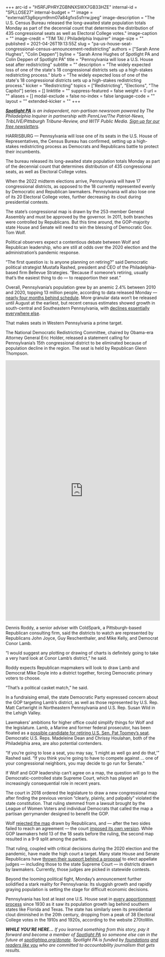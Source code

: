 +++
arc-id = "H5RFJPHRYZGBNNXSWX7GB33HZE"
internal-id = "SPLLOSE27"
internal-budget = ""
image = "external/f3g6qxym9nm07a84gfxs5sfrrw.jpeg"
image-description = "The U.S. Census Bureau released the long-awaited state population totals Monday as part of the decennial count that determines the distribution of 435 congressional seats as well as Electoral College votes."
image-caption = ""
image-credit = "TIM TAI / Philadelphia Inquirer"
image-size = ""
published = 2021-04-26T19:13:55Z
slug = "pa-us-house-seat-congressional-census-announcement-redistricting"
authors = ["Sarah Anne Hughes", "Colin Deppen"]
byline = "Sarah Anne Hughes of Spotlight PA and Colin Deppen of Spotlight PA"
title = "Pennsylvania will lose a U.S. House seat after redistricting"
subtitle = ""
description = "The widely expected loss of one of the state's 18 congressional districts sets up a high-stakes redistricting process."
blurb = "The widely expected loss of one of the state's 18 congressional districts sets up a high-stakes redistricting process."
kicker = "Redistricting"
topics = ["Redistricting", "Elections", "The Capitol"]
series = []
linktitle = ""
suppress-featured = false
weight = 0
url = ""
aliases = []
modal-exclude = false
no-index = false
language-code = ""
layout = ""
extended-kicker = ""
+++

<a href="https://www.spotlightpa.org/"><i><b>Spotlight PA</b></i></a><i> is an independent, non-partisan newsroom powered by The Philadelphia Inquirer in partnership with PennLive/The Patriot-News, TribLIVE/Pittsburgh Tribune-Review, and WITF Public Media. </i><a href="https://www.spotlightpa.org/newsletters"><i>Sign up for our free newsletters</i></a><i>.</i>

HARRISBURG — Pennsylvania will lose one of its seats in the U.S. House of Representatives, the Census Bureau has confirmed, setting up a high-stakes redistricting process as Democrats and Republicans battle to protect their incumbents.

The bureau released its long-awaited state population totals Monday as part of the decennial count that determines distribution of 435 congressional seats, as well as Electoral College votes.

When the 2022 midterm elections arrive, Pennsylvania will have 17 congressional districts, as opposed to the 18 currently represented evenly by Democratic and Republican lawmakers. Pennsylvania will also lose one of its 20 Electoral College votes, further decreasing its clout during presidential contests.

<script src="https://www.spotlightpa.org/embed.js" async></script><div data-spl-embed-version="1" data-spl-src="https://www.spotlightpa.org/embeds/newsletter/"></div>

The state’s congressional map is drawn by the 253-member General Assembly and must be approved by the governor. In 2011, both branches were controlled by Republicans. But this time around, the GOP-majority state House and Senate will need to win the blessing of Democratic Gov. Tom Wolf.

Political observers expect a contentious debate between Wolf and Republican leadership, who are still at odds over the 2020 election and the administration’s pandemic response.

“The first question is: Is anyone planning on retiring?” said Democratic political strategist Mustafa Rashed, president and CEO of the Philadelphia-based firm Bellevue Strategies. “Because if someone’s retiring, usually that’s the easiest thing to do — to reapportion their seat.”

Overall, Pennsylvania’s population grew by an anemic 2.4% between 2010 and 2020, topping 13 million people, according to data released Monday — <a href="https://www.npr.org/2020/12/30/951566925/census-to-miss-year-end-deadline-for-delivering-numbers-for-house-seats">nearly four months behind schedule</a>. More granular data won’t be released until August at the earliest, but recent census estimates showed growth in south-central and Southeastern Pennsylvania, with <a href="https://pasdc.hbg.psu.edu/Data/PaSDC-Dashboards/State-and-County-Population-Estimates">declines essentially everywhere else</a>.

That makes seats in Western Pennsylvania a prime target.

The National Democratic Redistricting Committee, chaired by Obama-era Attorney General Eric Holder, released a statement calling for Pennsylvania’s 15th congressional district to be eliminated because of population decline in the region. The seat is held by Republican Glenn Thompson.

<iframe title="Pennsylvania Loses Another Congressional Seat" aria-label="table" id="datawrapper-chart-85c0S" src="https://datawrapper.dwcdn.net/85c0S/5/" scrolling="no" frameborder="0" style="width: 0; min-width: 100% !important; border: none;" height="847"></iframe><script type="text/javascript">!function(){"use strict";window.addEventListener("message",(function(a){if(void 0!==a.data["datawrapper-height"])for(var e in a.data["datawrapper-height"]){var t=document.getElementById("datawrapper-chart-"+e)||document.querySelector("iframe[src*='"+e+"']");t&&(t.style.height=a.data["datawrapper-height"][e]+"px")}}))}();
</script>

Dennis Roddy, a senior adviser with ColdSpark, a Pittsburgh-based Republican consulting firm, said the districts to watch are represented by Republicans John Joyce, Guy Reschenthaler, and Mike Kelly, and Democrat Conor Lamb.

“I would suggest any plotting or drawing of charts is definitely going to take a very hard look at Conor Lamb’s district,” he said.

Roddy expects Republican mapmakers will look to draw Lamb and Democrat Mike Doyle into a district together, forcing Democratic primary voters to choose.

“That’s a political casket match,” he said.

In a fundraising email, the state Democratic Party expressed concern about the GOP targeting Lamb’s district, as well as those represented by U.S. Rep. Matt Cartwright in Northeastern Pennsylvania and U.S. Rep. Susan Wild in the Lehigh Valley.

Lawmakers’ ambitions for higher office could simplify things for Wolf and the legislature. Lamb, a Marine and former federal prosecutor, has been floated as a <a href="https://www.inquirer.com/news/pa-senate-race-2022-val-arkoosh-fetterman-kenyatta-20210329.html">possible candidate for retiring U.S. Sen. Pat Toomey’s seat</a>. Democratic U.S. Reps. Madeleine Dean and Chrissy Houlahan, both of the Philadelphia area, are also potential contenders.

“If you’re going to lose a seat, you may say, ‘I might as well go and do that,’” Rashed said. “If you think you’re going to have to compete against ... one of your congressional neighbors, you may decide to go run for Senate.”

If Wolf and GOP leadership can’t agree on a map, the question will go to the Democratic-controlled state Supreme Court, which has played an increasingly consequential role in recent years.

The court in 2018 ordered the legislature to draw a new congressional map after finding the previous version “clearly, plainly, and palpably” violated the state constitution. That ruling stemmed from a lawsuit brought by the League of Women Voters and individual Democrats that called the map a partisan gerrymander designed to benefit the GOP.

Wolf <a href="https://www.post-gazette.com/news/politics-state/2018/02/13/Governor-tom-Wolf-rejects-GOP-republican-map-gerrymander-U-S-House-districts-redistricting-voters/stories/201802130116">rejected the map</a> drawn by Republicans, and — after the two sides failed to reach an agreement — the court <a href="https://www.inquirer.com/philly/news/politics/pennsylvania-gerrymandering-supreme-court-map-congressional-districts-2018-elections-20180219.html">imposed its own version</a>. While GOP lawmakers held 13 of the 18 seats before the ruling, the second map resulted in a 9-9 split among the parties.

<script src="https://www.spotlightpa.org/embed.js" async></script><div data-spl-embed-version="1" data-spl-src="https://www.spotlightpa.org/embeds/donate/?teaser_text=If%20you%20learned%20something%20from%20this%20report%2C%20pay%20it%20forward%20and%20become%20a%20member%20of%20Spotlight%20PA%20so%20someone%20else%20can%20in%20the%20future.&cta_text=CLICK%20TO%20CONTRIBUTE&eyebrow_text=WHILE%20YOU'RE%20HERE..."></div>


That ruling, coupled with critical decisions during the 2020 election and the pandemic, have made the high court a target. Many state House and Senate Republicans have <a href="https://www.spotlightpa.org/news/2021/01/pennsylvania-judicial-districts-supreme-court-election-2020-rulings-republican-majority/">thrown their support behind a proposal</a> to elect appellate judges — including those to the state Supreme Court — in districts drawn by lawmakers. Currently, those judges are picked in statewide contests.

Beyond the looming political fight, Monday’s announcement further solidified a stark reality for Pennsylvania: Its sluggish growth and rapidly graying population is setting the stage for difficult economic decisions.

Pennsylvania has lost at least one U.S. House seat in <a href="https://www.census.gov/library/visualizations/interactive/historical-apportionment-data-map.html">every apportionment process</a> since 1930 as it saw its population growth lag behind southern states like Florida and Texas. The state has similarly seen its presidential clout diminished in the 20th century, dropping from a peak of 38 Electoral College votes in the 1910s and 1920s, according to the website 270toWin.

<i><b>WHILE YOU’RE HERE...</b></i><i> If you learned something from this story, pay it forward and become a member of </i><a href="https://www.spotlightpa.org/"><i>Spotlight PA</i></a><i> so someone else can in the future at </i><a href="http://spotlightpa.org/donate"><i>spotlightpa.org/donate</i></a><i>. Spotlight PA is funded by</i><a href="https://www.spotlightpa.org/support"><i> foundations</i></a><i> </i><a href="https://www.spotlightpa.org/support"><i>and readers like you</i></a><i> who are committed to accountability journalism that gets results.</i>
